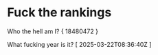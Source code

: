 # Fuck the rankings

Who the hell am I?
{ 18480472 }

What fucking year is it?
[ 2025-03-22T08:36:40Z ]
